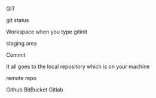 GIT 


git status

Workspace when you type gitinit

staging area

Commit

It all goes to the local repository which is on your machine 

remote repo

Github
BitBucket
Gitlab
